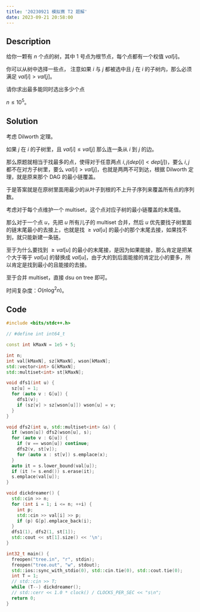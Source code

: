 ```yaml
---
title: '20230921 模拟赛 T2 题解'
date: 2023-09-21 20:58:00
---
```


## Description

给你一颗有 $n$ 个点的树，其中 $1$ 号点为根节点，每个点都有一个权值 $val[i]$。

你可以从树中选择一些点， 注意如果 $i$ 与 $j$ 都被选中且 $j$ 在 $i$ 的子树内，那么必须满足 $val[i] > val[j]$。

请你求出最多能同时选出多少个点

$n\leq 10^5$。

## Solution

考虑 Dilworth 定理。

如果 $j$ 在 $i$ 的子树里，且 $val[i]\leq val[j]$ 那么连一条从 $i$ 到 $j$ 的边。

那么原题就相当于找最多的点，使得对于任意两点 $i,j(dep[i]<dep[j])$，要么 $i,j$ 都不在对方子树里，要么 $val[i]>val[j]$，也就是两两不可到达，根据 Dilworth 定理，就是原来那个 DAG 的最小链覆盖。

于是答案就是在原树里面用最少的从叶子到根的不上升子序列来覆盖所有点的序列数。

考虑对于每个点维护一个 multiset，这个点对应子树的最小链覆盖的末尾值。

那么对于一个点 $u$，先把 $u$ 所有儿子的 multiset 合并，然后 $u$ 优先要找子树里面的链末尾最小的去接上，也就是找 $\geq val[u]$ 的最小的那个末尾去接，如果找不到，就只能新建一条链。

至于为什么要找到 $\geq val[u]$ 的最小的末尾接，是因为如果能接，那么肯定是把某个大于等于 $val[u]$ 的替换成 $val[u]$，由于大的到后面能接的肯定比小的要多，所以肯定是找到最小的且能接的去接。

至于合并 multiset，直接 dsu on tree 即可。

时间复杂度：$O(n\log^2 n)$。

## Code

```cpp
#include <bits/stdc++.h>

// #define int int64_t

const int kMaxN = 1e5 + 5;

int n;
int val[kMaxN], sz[kMaxN], wson[kMaxN];
std::vector<int> G[kMaxN];
std::multiset<int> st[kMaxN];

void dfs1(int u) {
  sz[u] = 1;
  for (auto v : G[u]) {
    dfs1(v);
    if (sz[v] > sz[wson[u]]) wson[u] = v;
  }
}

void dfs2(int u, std::multiset<int> &s) {
  if (wson[u]) dfs2(wson[u], s);
  for (auto v : G[u]) {
    if (v == wson[u]) continue;
    dfs2(v, st[v]);
    for (auto x : st[v]) s.emplace(x);
  }
  auto it = s.lower_bound(val[u]);
  if (it != s.end()) s.erase(it);
  s.emplace(val[u]);
}

void dickdreamer() {
  std::cin >> n;
  for (int i = 1; i <= n; ++i) {
    int p;
    std::cin >> val[i] >> p;
    if (p) G[p].emplace_back(i);
  }
  dfs1(1), dfs2(1, st[1]);
  std::cout << st[1].size() << '\n';
}

int32_t main() {
  freopen("tree.in", "r", stdin);
  freopen("tree.out", "w", stdout);
  std::ios::sync_with_stdio(0), std::cin.tie(0), std::cout.tie(0);
  int T = 1;
  // std::cin >> T;
  while (T--) dickdreamer();
  // std::cerr << 1.0 * clock() / CLOCKS_PER_SEC << "s\n";
  return 0;
}
```